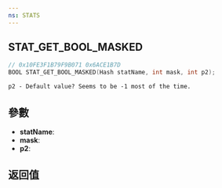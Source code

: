 ```yaml
---
ns: STATS
---
```

## STAT_GET_BOOL_MASKED

```c
// 0x10FE3F1B79F9B071 0x6ACE1B7D
BOOL STAT_GET_BOOL_MASKED(Hash statName, int mask, int p2);
```

```
p2 - Default value? Seems to be -1 most of the time.  
```

## 參數
* **statName**: 
* **mask**: 
* **p2**: 

## 返回值
